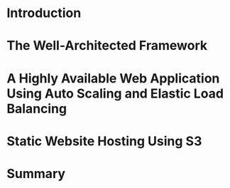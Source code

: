 # Introduction
# The Well-Architected Framework
# A Highly Available Web Application Using Auto Scaling and Elastic Load Balancing
# Static Website Hosting Using S3
# Summary
